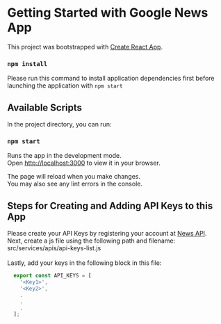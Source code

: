 # Getting Started with Google News App

This project was bootstrapped with [Create React App](https://github.com/facebook/create-react-app).

### `npm install`

Please run this command to install application dependencies first before launching the application with `npm start`

## Available Scripts

In the project directory, you can run:

### `npm start`

Runs the app in the development mode.\
Open [http://localhost:3000](http://localhost:3000) to view it in your browser.

The page will reload when you make changes.\
You may also see any lint errors in the console.

## Steps for Creating and Adding API Keys to this App

Please create your API Keys by registering your account at [News API](https://newsapi.org/register).\
Next, create a js file using the following path and filename: src/services/apis/api-keys-list.js \
\
Lastly, add your keys in the following block in this file:

```js
  export const API_KEYS = [
    '<Key1>',
    '<Key2>',
    .
    .
    .
  ];
```
